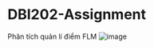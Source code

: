 # DBI202-Assignment
 Phân tích quản lí điểm FLM
![image](https://user-images.githubusercontent.com/93597723/178130384-5b02e13b-c05c-4724-bfe7-daded5a56d24.png)
